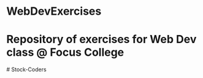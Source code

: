 # WebDevExercises
# Repository of exercises for Web Dev class @ Focus College
#   S t o c k - C o d e r s  
 